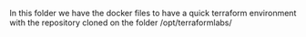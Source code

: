 In this folder we have the docker files to have a quick terraform environment with the repository cloned on the folder /opt/terraformlabs/
